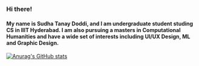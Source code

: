 ### Hi there!

#### My name is Sudha Tanay Doddi, and I am undergraduate student studing CS in IIIT Hyderabad. I am also pursuing a masters in Computational Humanities and have a wide set of interests including UI/UX Design, ML and Graphic Design.

<!--
**sudhatanay/sudhatanay** is a ✨ _special_ ✨ repository because its `README.md` (this file) appears on your GitHub profile.

Here are some ideas to get you started:

- 🔭 I’m currently working on ...
- 🌱 I’m currently learning ...
- 👯 I’m looking to collaborate on ...
- 🤔 I’m looking for help with ...
- 💬 Ask me about ...
- 📫 How to reach me: ...
- 😄 Pronouns: ...
- ⚡ Fun fact: ...
-->

[![Anurag's GitHub stats](https://github-readme-stats.vercel.app/api?username=sudhatanay&show_icons=true&theme=merko)](https://github.com/anuraghazra/github-readme-stats)

